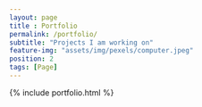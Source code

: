 ```yaml
--- 
layout: page
title : Portfolio 
permalink: /portfolio/
subtitle: "Projects I am working on" 
feature-img: "assets/img/pexels/computer.jpeg"
position: 2
tags: [Page]
---
```

{% include portfolio.html %}
<!-- {%include portfolio.html | sort: "date" | reverse %} -->
